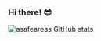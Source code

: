 ### Hi there! 😎

![asafeareas GitHub stats](https://github-readme-stats.vercel.app/api?username=asafeareas&show_icons=true&theme=transparent) 

